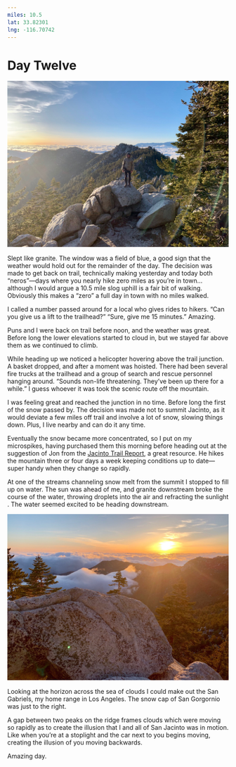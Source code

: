 ```yaml
---
miles: 10.5
lat: 33.82301
lng: -116.70742
---
```


# Day Twelve

![r:75](2019-04-30.jpeg)

Slept like granite. The window was a field of blue, a good sign that the weather would hold out for the remainder of the day. The decision was made to get back on trail, technically making yesterday and today both “neros”—days where you nearly hike zero miles as you’re in town… although I would argue a 10.5 mile slog uphill is a fair bit of walking. Obviously this makes a “zero” a full day in town with no miles walked.

I called a number passed around for a local who gives rides to hikers. “Can you give us a lift to the trailhead?” “Sure, give me 15 minutes.” Amazing.

<!-- more -->

Puns and I were back on trail before noon, and the weather was great. Before long the lower elevations started to cloud in, but we stayed far above them as we continued to climb.

While heading up we noticed a helicopter hovering above the trail junction. A basket dropped, and after a moment was hoisted. There had been several fire trucks at the trailhead and a group of search and rescue personnel hanging around. “Sounds non-life threatening. They’ve been up there for a while.” I guess whoever it was took the scenic route off the mountain.

I was feeling great and reached the junction in no time. Before long the first of the snow passed by. The decision was made not to summit Jacinto, as it would deviate a few miles off trail and involve a lot of snow, slowing things down. Plus, I live nearby and can do it any time.

Eventually the snow became more concentrated, so I put on my microspikes, having purchased them this morning before heading out at the suggestion of Jon from the [Jacinto Trail Report](https://sanjacjon.com), a great resource. He hikes the mountain three or four days a week keeping conditions up to date—super handy when they change so rapidly.

At one of the streams channeling snow melt from the summit I stopped to fill up on water. The sun was ahead of me, and granite downstream broke the course of the water, throwing droplets into the air and refracting the sunlight . The water seemed excited to be heading downstream.

![r:75](2019-04-30-2.jpeg)

Looking at the horizon across the sea of clouds I could make out the San Gabriels, my home range in Los Angeles. The snow cap of San Gorgornio was just to the right.

A gap between two peaks on the ridge frames clouds which were moving so rapidly as to create the illusion that I and all of San Jacinto was in motion. Like when you’re at a stoplight and the car next to you begins moving, creating the illusion of you moving backwards.

Amazing day.


